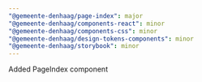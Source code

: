 ```yaml
---
"@gemeente-denhaag/page-index": major
"@gemeente-denhaag/components-react": minor
"@gemeente-denhaag/components-css": minor
"@gemeente-denhaag/design-tokens-components": minor
"@gemeente-denhaag/storybook": minor
---
```


Added PageIndex component
